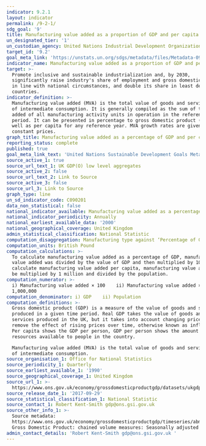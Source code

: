 ```yaml
---
indicator: 9.2.1
layout: indicator
permalink: /9-2-1/
sdg_goal: '9'
title: Manufacturing value added as a proportion of GDP and per capita
un_designated_tier: '1'
un_custodian_agency: United Nations Industrial Development Organization (UNIDO)
target_id: '9.2'
goal_meta_link: 'https://unstats.un.org/sdgs/metadata/files/Metadata-09-02-01.pdf '
indicator_name: Manufacturing value added as a proportion of GDP and per capita
target: >-
  Promote inclusive and sustainable industrialization and, by 2030,
  significantly raise industry's share of employment and gross domestic product,
  in line with national circumstances, and double its share in least developed
  countries.
indicator_definition: >-
  Manufacturing value added (MVA) is the total value of goods and services net
  of intermediate consumption. It is generally compiled as the sum of the value
  added of all manufacturing activity units in operation in the reference
  period. It can be presented in percentage to gross domestic product (GDP) as
  well as per capita for any reference year. MVA growth rates are given at
  constant prices.
graph_title: Manufacturing value added as a percentage of GDP and per capita
reporting_status: complete
published: true
goal_meta_link_text: 'United Nations Sustainable Development Goals Metadata: 9.2.1'
source_active_1: true
source_url_text_1: UK GDP(O) low level aggregates
source_active_2: false
source_url_text_2: Link to Source
source_active_3: false
source_url_3: Link to Source
graph_type: line
un_sd_indicator_code: C090201
data_non_statistical: false
national_indicator_available: Manufacturing value added as a percentage of GDP and per capita
national_indicator_periodicity: Annually
national_earliest_available_data: '2000'
national_geographical_coverage: United Kingdom
admin_statistical_classification: National Statistic
computation_disaggregation: Manufacturing type against ‘Percentage of GDP’ and ‘Per Capita’
computation_units: British Pound
computation_calculations: >-
  To calculate manufacturing value added as a percentage of GDP, manufacturing
  value added was divided by the value of GDP and then multiplied by 100.  To
  calculate manufacturing value added per capita, manufacturing value added must
  be multiplied by 1 million and divided by the population.
computation_numerator: >-
  i) Manufacturing value added × 100    ii) Manufacturing value added ×
  1,000,000
computation_denominator: i) GDP    ii) Population
computation_definitions: >-
  Gross domestic product (GDP) is a measure of the value of goods and services
  produced in a given time period. Real GDP takes the value of goods and
  services produced in the UK, but it takes into account changing prices to
  remove the effect of rising prices over time, otherwise known as inflation.
  Per capita shows the GDP per person, GDP per person shows the amount of
  resources available to people in the country.

  Manufacturing value added (MVA) is the total value of goods and services net
  of intermediate consumption.
source_organisation_1: Office for National Statistics
source_periodicity_1: Quarterly
source_earliest_available_1: '1990'
source_geographical_coverage_1: United Kingdom
source_url_1: >-
  https://www.ons.gov.uk/economy/grossdomesticproductgdp/datasets/ukgdpolowlevelaggregates 
source_release_date_1: '2017-09-29'
source_statistical_classification_1: National Statistic
source_contact_1: Robert Kent-Smith gdp@ons.gsi.gov.uk
source_other_info_1: >-
  Source metadata:
  https://www.ons.gov.uk/economy/grossdomesticproductgdp/timeseries/abmi/pn2
  Gross Domestic Product: chained volume measures: Seasonally adjusted £m
admin_contact_details: 'Robert Kent-Smith gdp@ons.gsi.gov.uk '
---
```

